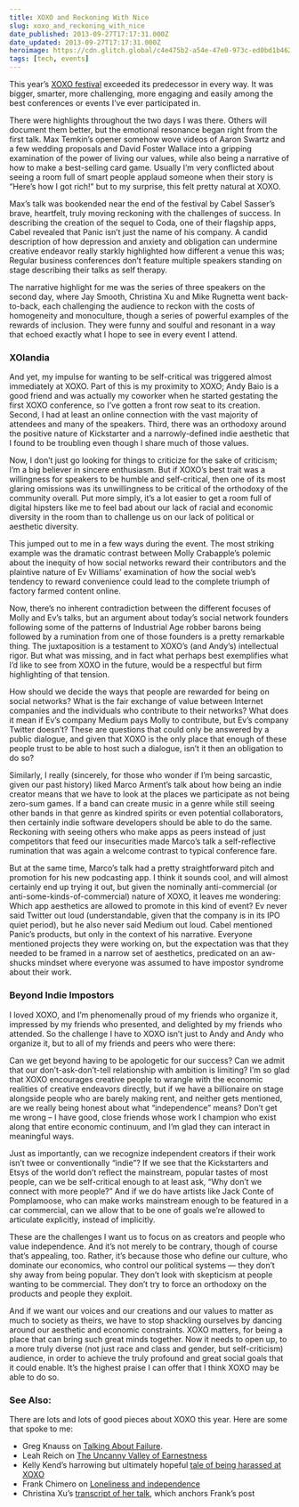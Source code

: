 ```yaml
---
title: XOXO and Reckoning With Nice
slug: xoxo_and_reckoning_with_nice
date_published: 2013-09-27T17:17:31.000Z
date_updated: 2013-09-27T17:17:31.000Z
heroimage: https://cdn.glitch.global/c4e475b2-a54e-47e0-973c-ed0bd1b46262/XOXO-2013-041.jpg?v=1670303614458
tags: [tech, events]
---
```


This year’s [XOXO festival](http://2013.xoxofest.com/) exceeded its predecessor in every way. It was bigger, smarter, more challenging, more engaging and easily among the best conferences or events I’ve ever participated in.

There were highlights throughout the two days I was there. Others will document them better, but the emotional resonance began right from the first talk. Max Temkin’s opener somehow wove videos of Aaron Swartz and a few wedding proposals and David Foster Wallace into a gripping examination of the power of living our values, while also being a narrative of how to make a best-selling card game. Usually I’m very conflicted about seeing a room full of smart people applaud someone when their story is “Here’s how I got rich!” but to my surprise, this felt pretty natural at XOXO.

Max’s talk was bookended near the end of the festival by Cabel Sasser’s brave, heartfelt, truly moving reckoning with the challenges of success. In describing the creation of the sequel to Coda, one of their flagship apps, Cabel revealed that Panic isn’t just the name of his company. A candid description of how depression and anxiety and obligation can undermine creative endeavor really starkly highlighted how different a venue this was; Regular business conferences don’t feature multiple speakers standing on stage describing their talks as self therapy.

The narrative highlight for me was the series of three speakers on the second day, where Jay Smooth, Christina Xu and Mike Rugnetta went back-to-back, each challenging the audience to reckon with the costs of homogeneity and monoculture, though a series of powerful examples of the rewards of inclusion. They were funny and soulful and resonant in a way that echoed exactly what I hope to see in every event I attend.

### XOlandia

And yet, my impulse for wanting to be self-critical was triggered almost immediately at XOXO. Part of this is my proximity to XOXO; Andy Baio is a good friend and was actually my coworker when he started gestating the first XOXO conference, so I’ve gotten a front row seat to its creation. Second, I had at least an online connection with the vast majority of attendees and many of the speakers. Third, there was an orthodoxy around the positive nature of Kickstarter and a narrowly-defined indie aesthetic that I found to be troubling even though I share much of those values.

Now, I don’t just go looking for things to criticize for the sake of criticism; I’m a big believer in sincere enthusiasm. But if XOXO’s best trait was a willingness for speakers to be humble and self-critical, then one of its most glaring omissions was its unwillingness to be critical of the orthodoxy of the community overall. Put more simply, it’s a lot easier to get a room full of digital hipsters like me to feel bad about our lack of racial and economic diversity in the room than to challenge us on our lack of political or aesthetic diversity.

This jumped out to me in a few ways during the event. The most striking example was the dramatic contrast between Molly Crabapple’s polemic about the inequity of how social networks reward their contributors and the plaintive nature of Ev Williams’ examination of how the social web’s tendency to reward convenience could lead to the complete triumph of factory farmed content online.

Now, there’s no inherent contradiction between the different focuses of Molly and Ev’s talks, but an argument about today’s social network founders following some of the patterns of Industrial Age robber barons being followed by a rumination from one of those founders is a pretty remarkable thing. The juxtaposition is a testament to XOXO’s (and Andy’s) intellectual rigor. But what was missing, and in fact what perhaps best exemplifies what I’d like to see from XOXO in the future, would be a respectful but firm highlighting of that tension.

How should we decide the ways that people are rewarded for being on social networks? What is the fair exchange of value between Internet companies and the individuals who contribute to their networks? What does it mean if Ev’s company Medium pays Molly to contribute, but Ev’s company Twitter doesn’t? These are questions that could only be answered by a public dialogue, and given that XOXO is the only place that enough of these people trust to be able to host such a dialogue, isn’t it then an obligation to do so?

Similarly, I really (sincerely, for those who wonder if I’m being sarcastic, given our past history) liked Marco Arment’s talk about how being an indie creator means that we have to look at the places we participate as not being zero-sum games. If a band can create music in a genre while still seeing other bands in that genre as kindred spirits or even potential collaborators, then certainly indie software developers should be able to do the same. Reckoning with seeing others who make apps as peers instead of just competitors that feed our insecurities made Marco’s talk a self-reflective rumination that was again a welcome contrast to typical conference fare.

But at the same time, Marco’s talk had a pretty straightforward pitch and promotion for his new podcasting app. I think it sounds cool, and will almost certainly end up trying it out, but given the nominally anti-commercial (or anti-some-kinds-of-commercial) nature of XOXO, it leaves me wondering: Which app aesthetics are allowed to promote in this kind of event? Ev never said Twitter out loud (understandable, given that the company is in its IPO quiet period), but he also never said Medium out loud. Cabel mentioned Panic’s products, but only in the context of his narrative. Everyone mentioned projects they were working on, but the expectation was that they needed to be framed in a narrow set of aesthetics, predicated on an aw-shucks mindset where everyone was assumed to have impostor syndrome about their work.

### Beyond Indie Impostors

I loved XOXO, and I’m phenomenally proud of my friends who organize it, impressed by my friends who presented, and delighted by my friends who attended. So the challenge I have to XOXO isn’t just to Andy and Andy who organize it, but to all of my friends and peers who were there:

Can we get beyond having to be apologetic for our success? Can we admit that our don’t-ask-don’t-tell relationship with ambition is limiting? I’m so glad that XOXO encourages creative people to wrangle with the economic realities of creative endeavors directly, but if we have a billionaire on stage alongside people who are barely making rent, and neither gets mentioned, are we really being honest about what “independence” means? Don’t get me wrong – I have good, close friends whose work I champion who exist along that entire economic continuum, and I’m glad they can interact in meaningful ways.

Just as importantly, can we recognize independent creators if their work isn’t twee or conventionally “indie”? If we see that the Kickstarters and Etsys of the world don’t reflect the mainstream, popular tastes of most people, can we be self-critical enough to at least ask, “Why don’t we connect with more people?” And if we do have artists like Jack Conte of Pomplamoose, who can make works mainstream enough to be featured in a car commercial, can we allow that to be one of goals we’re allowed to articulate explicitly, instead of implicitly.

These are the challenges I want us to focus on as creators and people who value independence. And it’s not merely to be contrary, though of course that’s appealing, too. Rather, it’s because those who define our culture, who dominate our economics, who control our political systems — they don’t shy away from being popular. They don’t look with skepticism at people wanting to be commercial. They don’t try to force an orthodoxy on the products and people they exploit.

And if we want our voices and our creations and our values to matter as much to society as theirs, we have to stop shackling ourselves by dancing around our aesthetic and economic constraints. XOXO matters, for being a place that can bring such great minds together. Now it needs to open up, to a more truly diverse (not just race and class and gender, but self-criticism) audience, in order to achieve the truly profound and great social goals that it could enable. It’s the highest praise I can offer that I think XOXO may be able to do so.

### See Also:

There are lots and lots of good pieces about XOXO this year. Here are some that spoke to me:

- Greg Knauss on [Talking About Failure](http://www.eod.com/blog/2013/09/talking-about-failure/).
- Leah Reich on [The Uncanny Valley of Earnestness](https://medium.com/ladybits-on-medium/7efaf0900142)
- Kelly Kend’s harrowing but ultimately hopeful [tale of being harassed at XOXO](https://medium.com/xoxo-festival/626deff2e75e)
- Frank Chimero on [Loneliness and independence](http://frankchimero.com/blog/2013/09/the-inferno-of-independence/)
- Christina Xu’s [transcript of her talk](http://breadpig.tumblr.com/post/62171738926/welcome-to-the-new-breadpig-blog-this-is-the), which anchors Frank’s post
